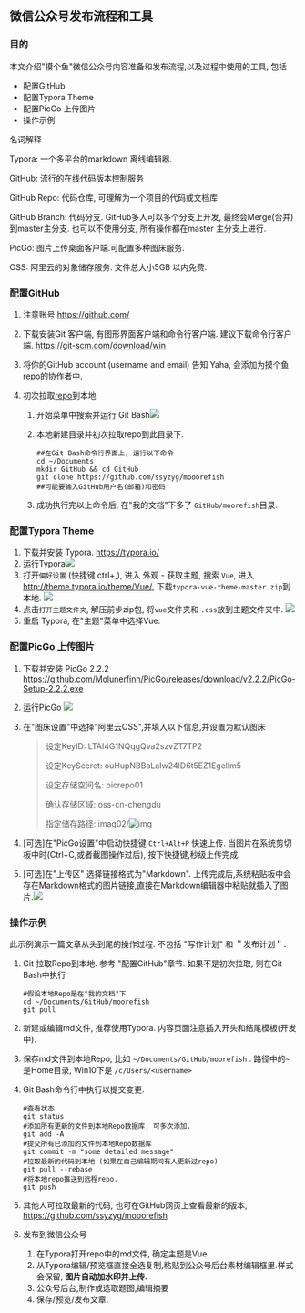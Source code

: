 ## 微信公众号发布流程和工具

### 目的

本文介绍"摸个鱼"微信公众号内容准备和发布流程,以及过程中使用的工具, 包括

- 配置GitHub
- 配置Typora Theme
- 配置PicGo 上传图片
- 操作示例

名词解释

Typora: 一个多平台的markdown 离线编辑器. 

GitHub: 流行的在线代码版本控制服务

GitHub Repo: 代码仓库, 可理解为一个项目的代码或文档库

GitHub Branch: 代码分支. GitHub多人可以多个分支上开发, 最终会Merge(合并)到master主分支. 也可以不使用分支, 所有操作都在master 主分支上进行. 

PicGo: 图片上传桌面客户端.可配置多种图床服务.

OSS: 阿里云的对象储存服务. 文件总大小5GB 以内免费.

### 配置GitHub

1. 注意账号 https://github.com/

2. 下载安装Git 客户端, 有图形界面客户端和命令行客户端. 建议下载命令行客户端. https://git-scm.com/download/win

3. 将你的GitHub account (username and email) 告知 Yaha, 会添加为摸个鱼 repo的协作者中.

4. 初次拉取[repo](https://github.com/ssyzyg/mooorefish)到本地

   1. 开始菜单中搜索并运行 Git Bash![](https://picrepo01.oss-cn-chengdu.aliyuncs.com/img/20200504232307.png)

   2. 本地新建目录并初次拉取repo到此目录下. 

      ```shell
      ##在Git Bash命令行界面上, 运行以下命令
      cd ~/Documents
      mkdir GitHub && cd GitHub
      git clone https://github.com/ssyzyg/mooorefish
      ##可能要输入GitHub用户名(邮箱)和密码
      ```

   3. 成功执行完以上命令后, 在"我的文档"下多了 `GitHub/moorefish`目录. 



### 配置Typora Theme

1. 下载并安装 Typora. https://typora.io/
2. 运行Typora![](https://picrepo01.oss-cn-chengdu.aliyuncs.com/img/20200504233923.png)
3. 打开`偏好设置` (快捷键 ctrl+,), 进入 外观 - 获取主题, 搜索 `Vue`, 进入 http://theme.typora.io/theme/Vue/, 下载`typora-vue-theme-master.zip`到本地.
   ![](https://picrepo01.oss-cn-chengdu.aliyuncs.com/img/20200504234139.png)
4. 点击`打开主题文件夹`, 解压前步zip包, 将`vue`文件夹和 `.css`放到主题文件夹中. 
   ![](https://picrepo01.oss-cn-chengdu.aliyuncs.com/img/20200504234727.png)
5. 重启 Typora, 在"主题"菜单中选择Vue. 



### 配置PicGo 上传图片

1. 下载并安装 PicGo 2.2.2 https://github.com/Molunerfinn/PicGo/releases/download/v2.2.2/PicGo-Setup-2.2.2.exe

2. 运行PicGo ![](https://picrepo01.oss-cn-chengdu.aliyuncs.com/img/20200504235725.png)

3. 在"图床设置"中选择"阿里云OSS",并填入以下信息,并设置为默认图床

   > 设定KeyID: LTAI4G1NQqgQva2szvZT7TP2
   >
   > 设定KeySecret: ouHupNBBaLaIw24ID6t5EZ1Egellm5
   >
   > 设定存储空间名: picrepo01
   >
   > 确认存储区域: oss-cn-chengdu
   >
   > 指定储存路径: imag02/![img](https://cdn.nlark.com/yuque/0/2020/png/1205973/1588442896035-17783626-144e-415a-804c-3fb172f85210.png)

4. [可选]在"PicGo设置"中启动快捷键 `Ctrl+Alt+P` 快速上传.  当图片在系统剪切板中时(Ctrl+C,或者截图操作过后), 按下快捷键,秒级上传完成.

5. [可选]在"上传区" 选择链接格式为"Markdown". 上传完成后,系统粘贴板中会存在Markdown格式的图片链接,直接在Markdown编辑器中粘贴就插入了图片.![](https://picrepo01.oss-cn-chengdu.aliyuncs.com/img/20200505075151.png)

### 操作示例

此示例演示一篇文章从头到尾的操作过程. 不包括 "写作计划" 和 ＂发布计划＂．　

1. Git 拉取Repo到本地.  参考 "配置GitHub"章节. 如果不是初次拉取, 则在Git Bash中执行

   ```shell
   #假设本地Repo是在"我的文档"下
   cd ~/Documents/GitHub/moorefish
   git pull
   ```

2. 新建或编辑md文件, 推荐使用Typora.  内容页面注意插入开头和结尾模板(开发中).

3. 保存md文件到本地Repo, 比如 `~/Documents/GitHub/moorefish` .  路径中的`~` 是Home目录, Win10下是 `/c/Users/<username>`

4. Git Bash命令行中执行以提交变更. 

   ```shell
   #查看状态
   git status
   #添加所有更新的文件到本地Repo数据库, 可多次添加.
   git add -A
   #提交所有已添加的文件到本地Repo数据库
   git commit -m "some detailed message"
   #拉取最新的代码到本地 (如果在自己编辑期间有人更新过repo)
   git pull --rebase
   #将本地repo推送到远程repo. 
   git push
   ```

5. 其他人可拉取最新的代码, 也可在GitHub网页上查看最新的版本, https://github.com/ssyzyg/mooorefish
6. 发布到微信公众号
   1. 在Typora打开repo中的md文件, 确定主题是Vue
   2. 从Typora编辑/预览框直接全选复制,粘贴到公众号后台素材编辑框里.样式会保留, **图片自动加水印并上传.**
   3. 公众号后台,制作或选取题图,编辑摘要
   4. 保存/预览/发布文章.

